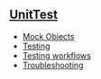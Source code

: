 ## [UnitTest]()
 - [Mock Objects](mockobjects)
 - [Testing](testing)
 - [Testing workflows](testing_workflows)
 - [Troubleshooting](troubleshooting)
